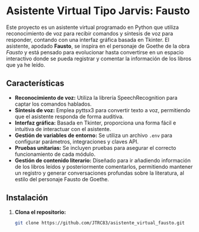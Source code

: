 # Asistente Virtual Tipo Jarvis: Fausto

Este proyecto es un asistente virtual programado en Python que utiliza reconocimiento de voz para recibir comandos y síntesis de voz para responder, contando con una interfaz gráfica basada en Tkinter. El asistente, apodado **Fausto**, se inspira en el personaje de Goethe de la obra *Fausto* y está pensado para evolucionar hasta convertirse en un espacio interactivo donde se pueda registrar y comentar la información de los libros que ya he leído.

## Características

- **Reconocimiento de voz:** Utiliza la librería SpeechRecognition para captar los comandos hablados.
- **Síntesis de voz:** Emplea pyttsx3 para convertir texto a voz, permitiendo que el asistente responda de forma auditiva.
- **Interfaz gráfica:** Basada en Tkinter, proporciona una forma fácil e intuitiva de interactuar con el asistente.
- **Gestión de variables de entorno:** Se utiliza un archivo `.env` para configurar parámetros, integraciones y claves API.
- **Pruebas unitarias:** Se incluyen pruebas para asegurar el correcto funcionamiento de cada módulo.
- **Gestión de contenido literario:** Diseñado para ir añadiendo información de los libros leídos y posteriormente comentarlos, permitiendo mantener un registro y generar conversaciones profundas sobre la literatura, al estilo del personaje Fausto de Goethe.

## Instalación

1. **Clona el repositorio:**

   ```bash
   git clone https://github.com/JTRC83/asistente_virtual_fausto.git